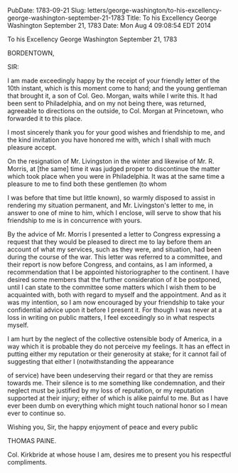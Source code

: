 PubDate: 1783-09-21
Slug: letters/george-washington/to-his-excellency-george-washington-september-21-1783
Title: To his Excellency George Washington  September 21, 1783
Date: Mon Aug  4 09:08:54 EDT 2014

   To his Excellency George Washington  September 21, 1783

   BORDENTOWN,

   SIR:

   I am made exceedingly happy by the receipt of your friendly letter of the
   10th instant, which is this moment come to hand; and the young gentleman
   that brought it, a son of Col. Geo. Morgan, waits while I write this. It
   had been sent to Philadelphia, and on my not being there, was returned,
   agreeable to directions on the outside, to Col. Morgan at Princetown, who
   forwarded it to this place.

   I most sincerely thank you for your good wishes and friendship to me, and
   the kind invitation you have honored me with, which I shall with much
   pleasure accept.

   On the resignation of Mr. Livingston in the winter and likewise of Mr. R.
   Morris, at [the same] time it was judged proper to discontinue the matter
   which took place when you were in Philadelphia. It was at the same time a
   pleasure to me to find both these gentlemen (to whom

   I was before that time but little known), so warmly disposed to assist in
   rendering my situation permanent, and Mr. Livingston's letter to me, in
   answer to one of mine to him, which I enclose, will serve to show that his
   friendship to me is in concurrence with yours.

   By the advice of Mr. Morris I presented a letter to Congress expressing a
   request that they would be pleased to direct me to lay before them an
   account of what my services, such as they were, and situation, had been
   during the course of the war. This letter was referred to a committee, and
   their report is now before Congress, and contains, as I am informed, a
   recommendation that I be appointed historiographer to the continent. I
   have desired some members that the further consideration of it be
   postponed, until I can state to the committee some matters which I wish
   them to be acquainted with, both with regard to myself and the
   appointment. And as it was my intention, so I am now encouraged by your
   friendship to take your confidential advice upon it before I present it.
   For though I was never at a loss in writing on public matters, I feel
   exceedingly so in what respects myself.

   I am hurt by the neglect of the collective ostensible body of America, in
   a way which it is probable they do not perceive my feelings. It has an
   effect in putting either my reputation or their generosity at stake; for
   it cannot fail of suggesting that either I (notwithstanding the appearance

   of service) have been undeserving their regard or that they are remiss
   towards me. Their silence is to me something like condemnation, and their
   neglect must be justified by my loss of reputation, or my reputation
   supported at their injury; either of which is alike painful to me. But as
   I have ever been dumb on everything which might touch national honor so I
   mean ever to continue so.

   Wishing you, Sir, the happy enjoyment of peace and every public

   THOMAS PAINE.

   Col. Kirkbride at whose house I am, desires me to present you his
   respectful compliments.

    
